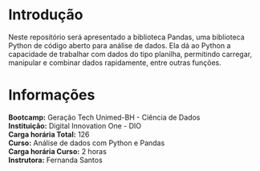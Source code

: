 # Introdução

Neste repositório será apresentado a biblioteca Pandas, uma biblioteca Python de código aberto para análise de dados. Ela dá ao Python a capacidade de trabalhar com dados do tipo planilha, permitindo carregar, manipular e combinar dados rapidamente, entre outras funções.

# Informações

**Bootcamp:** Geração Tech Unimed-BH - Ciência de Dados \
**Instituição:** Digital Innovation One - DIO \
**Carga horária Total:** 126 \
**Curso:** Análise de dados com Python e Pandas \
**Carga horária Curso:** 2 horas \
**Instrutora:** Fernanda Santos
